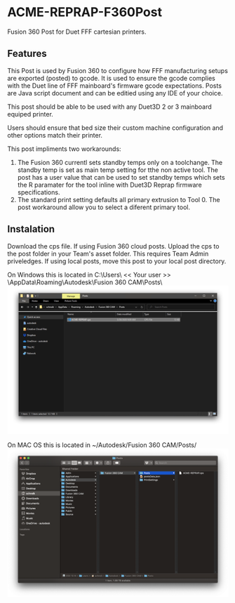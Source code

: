 # ACME-REPRAP-F360Post

Fusion 360 Post for Duet FFF cartesian printers.

## Features

This Post is used by Fusion 360 to configure how FFF manufacturing setups are exported (posted) to gcode.
It is used to ensure the gcode complies with the Duet line of FFF mainboard's firmware gcode expectations. Posts are Java script document and can be editied using any IDE of your choice.

This post should be able to be used with any Duet3D 2 or 3 mainboard equiped printer.

Users should ensure that bed size their custom machine configuration and other options match their printer.

This post impliments two workarounds:

1.  The Fusion 360 currentl sets standby temps only on a toolchange. The standby temp is set as main temp setting for tthe non active tool. The post has a user value that can be used to set standby temps which sets the R paramater for the tool inline with Duet3D Reprap firmware specifications.
2.  The standard print setting defaults all primary extrusion to Tool 0. The post workaround allow you to select a diferent primary tool.

## Instalation

Download the cps file.
If using Fusion 360 cloud posts. Upload the cps to the post folder in your Team's asset folder. This requires Team Admin priveledges.
If using local posts, move this post to your local post directory.

On Windows this is located in C:\Users\ << Your user >> \AppData\Roaming\Autodesk\Fusion 360 CAM\Posts\  
![Win Install](img/win-install-directory.png)

On MAC OS this is located in ~/Autodesk/Fusion 360 CAM/Posts/  
![OSX Install](img/OSX-install-directory.png)  

